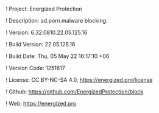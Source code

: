 ! Project: Energized Protection

! Description: ad.porn.malware blocking.

! Version: 6.32.0810.22.05.125.16

! Build Version: 22.05.125.16

! Build Date: Thu, 05 May 22 16:17:10 +06

! Version Code: 1251617

! License: CC BY-NC-SA 4.0, https://energized.pro/license

! Github: https://github.com/EnergizedProtection/block

! Web: https://energized.pro
